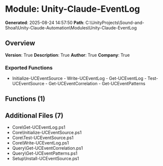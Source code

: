 # Module: Unity-Claude-EventLog

**Generated**: 2025-08-24 14:57:50
**Path**: C:\UnityProjects\Sound-and-Shoal\Unity-Claude-Automation\Modules\Unity-Claude-EventLog

## Overview
**Version**: True
**Description**: True
**Author**: True
**Company**: True

### Exported Functions
- Initialize-UCEventSource - Write-UCEventLog - Get-UCEventLog - Test-UCEventSource - Get-UCEventCorrelation - Get-UCEventPatterns
## Functions (1)

## Additional Files (7)
- Core\Get-UCEventLog.ps1
- Core\Initialize-UCEventSource.ps1
- Core\Test-UCEventSource.ps1
- Core\Write-UCEventLog.ps1
- Query\Get-UCEventCorrelation.ps1
- Query\Get-UCEventPatterns.ps1
- Setup\Install-UCEventSource.ps1

